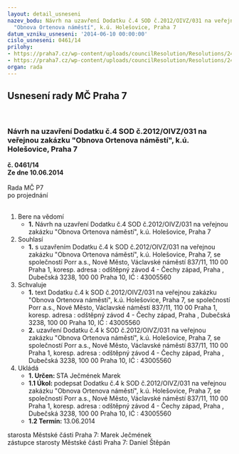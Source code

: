 ```yaml
---
layout: detail_usneseni
nazev_bodu: Návrh na uzavření Dodatku č.4 SOD č.2012/OIVZ/031 na veřejnou zakázku
  "Obnova Ortenova náměstí", k.ú. Holešovice, Praha 7
datum_vzniku_usneseni: '2014-06-10 00:00:00'
cislo_usneseni: 0461/14
prilohy:
- https://praha7.cz/wp-content/uploads/councilResolution/Resolutions/24920/31-14-1._n%c3%a1vrh_dodatku.doc
- https://praha7.cz/wp-content/uploads/councilResolution/Resolutions/24920/31-14-3.obchodn%c3%ad_rejst%c5%99%c3%adk.pdf
organ: rada
---
```

<div id="ucUsn_pList" class="usn">
	<span><h2>Usnesení rady MČ Praha 7 </h2>
<br></span><div class="standBody">
<span><h3>Návrh na uzavření Dodatku č.4 SOD č.2012/OIVZ/031 na veřejnou zakázku "Obnova Ortenova náměstí", k.ú. Holešovice, Praha 7</h3></span><div class="center">
		<strong>č. 0461/14</strong><br>
	</div>
<div class="center">
		<strong>Ze dne 10.06.2014</strong><br><br>
	</div>Rada MČ P7<br> po projednání<br><br><ol>
<li>Bere na vědomí<ul><li>
<strong>1.</strong> Návrh na uzavření Dodatku č.4 SOD č.2012/OIVZ/031 na veřejnou zakázku "Obnova Ortenova náměstí", k.ú. Holešovice, Praha 7</li></ul>
</li>
<li>Souhlasí<ul><li>
<strong>1.</strong> s uzavřením Dodatku č.4 k SOD č.2012/OIVZ/031 na veřejnou zakázku "Obnova Ortenova náměstí", k.ú. Holešovice, Praha 7, se společností Porr a.s., Nové Město, Václavské náměstí 837/11, 110 00 Praha 1, koresp. adresa : odštěpný závod 4 - Čechy západ, Praha , Dubečská 3238, 100 00 Praha 10, IĆ : 43005560 </li></ul>
</li>
<li>Schvaluje<ul>
<li>
<strong>1.</strong> text Dodatku č.4 k SOD č.2012/OIVZ/031 na veřejnou zakázku "Obnova Ortenova náměstí", k.ú. Holešovice, Praha 7, se společností Porr a.s., Nové Město, Václavské náměstí 837/11, 110 00 Praha 1, koresp. adresa : odštěpný závod 4 - Čechy západ, Praha , Dubečská 3238, 100 00 Praha 10, IĆ : 43005560 </li>
<li>
<strong>2.</strong> uzavření Dodatku č.4 k SOD č.2012/OIVZ/031 na veřejnou zakázku "Obnova Ortenova náměstí", k.ú. Holešovice, Praha 7, se společností Porr a.s., Nové Město, Václavské náměstí 837/11, 110 00 Praha 1, koresp. adresa : odštěpný závod 4 - Čechy západ, Praha , Dubečská 3238, 100 00 Praha 10, IĆ : 43005560         </li>
</ul>
</li>
<li>Ukládá<ul>
<li>
<strong>1. Určen: </strong>STA Ječmének Marek</li>
<li>
<strong>1.1 Úkol: </strong>podepsat Dodatku č.4 k SOD č.2012/OIVZ/031 na veřejnou zakázku "Obnova Ortenova náměstí", k.ú. Holešovice, Praha 7, se společností Porr a.s., Nové Město, Václavské náměstí 837/11, 110 00 Praha 1, koresp. adresa : odštěpný závod 4 - Čechy západ, Praha , Dubečská 3238, 100 00 Praha 10, IĆ : 43005560 </li>
<li>
<strong>1.2 Termín: </strong>13.06.2014</li>
</ul>
</li>
</ol>starosta Městské části Praha 7: Marek Ječmének<br>zástupce starosty Městské části Praha 7: Daniel Štěpán 
</div>
</div>